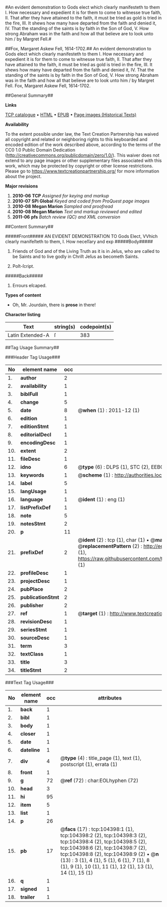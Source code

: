 #An evident demonstration to Gods elect which clearly manifesteth to them I. How necessary and expedient it is for them to come to witnesse true faith, II. That after they have attained to the faith, it must be tried as gold is tried in the fire, III. It shews how many have departed from the faith and denied it, IV. That the standing of the saints is by faith in the Son of God, V. How strong Abraham was in the faith and how all that believe are to look unto him / by Margret Fell.#

##Fox, Margaret Askew Fell, 1614-1702.##
An evident demonstration to Gods elect which clearly manifesteth to them I. How necessary and expedient it is for them to come to witnesse true faith, II. That after they have attained to the faith, it must be tried as gold is tried in the fire, III. It shews how many have departed from the faith and denied it, IV. That the standing of the saints is by faith in the Son of God, V. How strong Abraham was in the faith and how all that believe are to look unto him / by Margret Fell.
Fox, Margaret Askew Fell, 1614-1702.

##General Summary##

**Links**

[TCP catalogue](http://www.ota.ox.ac.uk/tcp/)  • 
[HTML](http://tei.it.ox.ac.uk/tcp/Texts-HTML/free/A41/A41056.html)  • 
[EPUB](http://tei.it.ox.ac.uk/tcp/Texts-EPUB/free/A41/A41056.epub) • 
[Page images (Historical Texts)](https://historicaltexts.jisc.ac.uk/eebo-15690519e)

**Availability**

To the extent possible under law, the Text Creation Partnership has waived all copyright and related or neighboring rights to this keyboarded and encoded edition of the work described above, according to the terms of the CC0 1.0 Public Domain Dedication (http://creativecommons.org/publicdomain/zero/1.0/). This waiver does not extend to any page images or other supplementary files associated with this work, which may be protected by copyright or other license restrictions. Please go to https://www.textcreationpartnership.org/ for more information about the project.

**Major revisions**

1. __2010-06__ __TCP__ *Assigned for keying and markup*
1. __2010-07__ __SPi Global__ *Keyed and coded from ProQuest page images*
1. __2010-08__ __Megan Marion__ *Sampled and proofread*
1. __2010-08__ __Megan Marion__ *Text and markup reviewed and edited*
1. __2011-06__ __pfs__ *Batch review (QC) and XML conversion*

##Content Summary##

#####Front#####
AN EVIDENT DEMONSTRATION TO Gods Elect, VVhich clearly manifeſteth to them,
I. How neceſſary and exp
#####Body#####

1. Friends of God and of the Living Truth as it is in Jeſus, who are called to be Saints and to live godly in Chriſt Jeſus as becometh Saints.

1. Poſt-ſcript.

#####Back#####

1. Errours eſcaped.

**Types of content**

  * Oh, Mr. Jourdain, there is **prose** in there!

**Character listing**


|Text|string(s)|codepoint(s)|
|---|---|---|
|Latin Extended-A|ſ|383|

##Tag Usage Summary##

###Header Tag Usage###

|No|element name|occ|attributes|
|---|---|---|---|
|1.|__author__|2||
|2.|__availability__|1||
|3.|__biblFull__|1||
|4.|__change__|5||
|5.|__date__|8| @__when__ (1) : 2011-12 (1)|
|6.|__edition__|1||
|7.|__editionStmt__|1||
|8.|__editorialDecl__|1||
|9.|__encodingDesc__|1||
|10.|__extent__|2||
|11.|__fileDesc__|1||
|12.|__idno__|6| @__type__ (6) : DLPS (1), STC (2), EEBO-CITATION (1), OCLC (1), VID (1)|
|13.|__keywords__|1| @__scheme__ (1) : http://authorities.loc.gov/ (1)|
|14.|__label__|5||
|15.|__langUsage__|1||
|16.|__language__|1| @__ident__ (1) : eng (1)|
|17.|__listPrefixDef__|1||
|18.|__note__|5||
|19.|__notesStmt__|2||
|20.|__p__|11||
|21.|__prefixDef__|2| @__ident__ (2) : tcp (1), char (1)  •  @__matchPattern__ (2) : ([0-9\-]+):([0-9IVX]+) (1), (.+) (1)  •  @__replacementPattern__ (2) : http://eebo.chadwyck.com/downloadtiff?vid=$1&page=$2 (1), https://raw.githubusercontent.com/textcreationpartnership/Texts/master/tcpchars.xml#$1 (1)|
|22.|__profileDesc__|1||
|23.|__projectDesc__|1||
|24.|__pubPlace__|2||
|25.|__publicationStmt__|2||
|26.|__publisher__|2||
|27.|__ref__|1| @__target__ (1) : http://www.textcreationpartnership.org/docs/. (1)|
|28.|__revisionDesc__|1||
|29.|__seriesStmt__|1||
|30.|__sourceDesc__|1||
|31.|__term__|3||
|32.|__textClass__|1||
|33.|__title__|3||
|34.|__titleStmt__|2||


###Text Tag Usage###

|No|element name|occ|attributes|
|---|---|---|---|
|1.|__back__|1||
|2.|__bibl__|1||
|3.|__body__|1||
|4.|__closer__|1||
|5.|__date__|1||
|6.|__dateline__|1||
|7.|__div__|4| @__type__ (4) : title_page (1), text (1), postscript (1), errata (1)|
|8.|__front__|1||
|9.|__g__|72| @__ref__ (72) : char:EOLhyphen (72)|
|10.|__head__|3||
|11.|__hi__|95||
|12.|__item__|5||
|13.|__list__|1||
|14.|__p__|26||
|15.|__pb__|17| @__facs__ (17) : tcp:104398:1 (1), tcp:104398:2 (2), tcp:104398:3 (2), tcp:104398:4 (2), tcp:104398:5 (2), tcp:104398:6 (2), tcp:104398:7 (2), tcp:104398:8 (2), tcp:104398:9 (2)  •  @__n__ (13) : 3 (1), 4 (1), 5 (1), 6 (1), 7 (1), 8 (1), 9 (1), 10 (1), 11 (1), 12 (1), 13 (1), 14 (1), 15 (1)|
|16.|__q__|1||
|17.|__signed__|1||
|18.|__trailer__|1||
